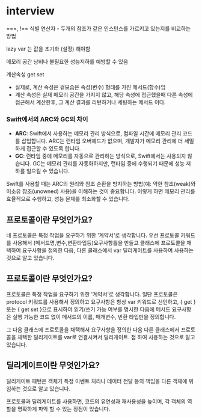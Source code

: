 # interview

===, !==    식별 연산자 - 두개의 참조가 같은 인스턴스를 가르키고 있는지를 비교하는 방법

lazy var 는 값을 초기화 (설정) 해야함

메모리 공간 낭비나 불필요한 성능저하를 예방할 수 있음

계산속성 get set

- 실제로, 계산 속성은 겉모습은 속성(변수) 형태를 가진 메서드(함수)임
- 계산 속성은 실제 메모리 공간을 가지지 않고, 해당 속성에 접근했을때 다른 속성에 접근해서 계산한후, 그 계산 결과를 리턴하거나 세팅하는 메서드 이다.

### **Swift에서의 ARC와 GC의 차이**

- **ARC**: Swift에서 사용하는 메모리 관리 방식으로, 컴파일 시간에 메모리 관리 코드를 삽입합니다. ARC는 런타임 오버헤드가 없으며, 개발자가 메모리 관리에 더 세밀하게 접근할 수 있도록 합니다.
- **GC**: 런타임 중에 메모리를 자동으로 관리하는 방식으로, Swift에서는 사용되지 않습니다. GC는 메모리 관리를 자동화하지만, 런타임 중에 수행되기 때문에 성능 저하를 일으킬 수 있습니다.

Swift를 사용할 때는 ARC의 원리와 참조 순환을 방지하는 방법(예: 약한 참조(weak)와 미소유 참조(unowned) 사용)을 이해하는 것이 중요합니다. 이렇게 하면 메모리 관리를 효율적으로 수행하고, 성능 문제를 최소화할 수 있습니다.


## 프로토콜이란 무엇인가요?
네 프로토콜은 특정 작업을 요구하기 위한 '계약서'로 생각합니다. 우선 프로토콜 키워드를 사용해서 (메서드명,변수,변환타입등)요구사항틀을 만들고
클래스에 프로토콜을 채택하여 요구사항을 정의한 다음, 다른 클래스에서 var 딜리게이트를 사용하여 사용하는 것으로 알고 있습니다.


## 프로토콜이란 무엇인가요?
프로토콜은 특정 작업을 요구하기 위한 '계약서'로 생각합니다. 일단 프로토콜은 protocol 키워드를 사용해서 정의하고 
요구사항은 항상 var 키워드로 선언하고, { get } 또는 { get set }으로 표시하여 읽기/쓰기 가능 여부를 명시한 다음에
메서드 요구사항은 실행 가능한 코드 없이 메서드의 이름, 매개변수, 반환 타입만을 정의합니다.

그 다음 클래스에 프로토콜을 채택해서 요구사항을 정의한 다음
다른 클래스에서 프로토콜을 채택한 딜리게이트를 var로 연결시켜서 딜리게이트. 점 하여 사용하는 것으로 알고 있습니다.

## 딜리게이트이란 무엇인가요?
딜리게이트 패턴은 객체가 특정 이벤트 처리나 데이터 전달 등의 책임을 다른 객체에 위임하는 것으로 알고 있습니다.

프로토콜과 딜리게이트를 사용하면, 코드의 유연성과 재사용성을 높이며, 각 객체의 역할을 명확하게 파악 할 수 있는 장점이 있습니다.




